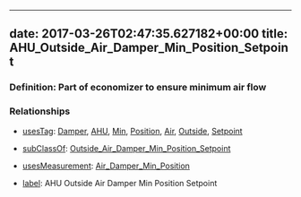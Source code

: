 
---
date: 2017-03-26T02:47:35.627182+00:00
title: AHU_Outside_Air_Damper_Min_Position_Setpoint
---
### Definition: Part of economizer to ensure minimum air flow

### Relationships

* [usesTag](https://brickschema.org/schema/1.0/BrickFrame#usesTag): [Damper](https://brickschema.org/schema/1.0/BrickTag#Damper), [AHU](https://brickschema.org/schema/1.0/BrickTag#AHU), [Min](https://brickschema.org/schema/1.0/BrickTag#Min), [Position](https://brickschema.org/schema/1.0/BrickTag#Position), [Air](https://brickschema.org/schema/1.0/BrickTag#Air), [Outside](https://brickschema.org/schema/1.0/BrickTag#Outside), [Setpoint](https://brickschema.org/schema/1.0/BrickTag#Setpoint)

* [subClassOf](http://www.w3.org/2000/01/rdf-schema#subClassOf): [Outside_Air_Damper_Min_Position_Setpoint](https://brickschema.org/schema/1.0/Brick#Outside_Air_Damper_Min_Position_Setpoint)

* [usesMeasurement](https://brickschema.org/schema/1.0/BrickFrame#usesMeasurement): [Air_Damper_Min_Position](https://brickschema.org/schema/1.0/Brick#Air_Damper_Min_Position)

* [label](http://www.w3.org/2000/01/rdf-schema#label): AHU Outside Air Damper Min Position Setpoint
